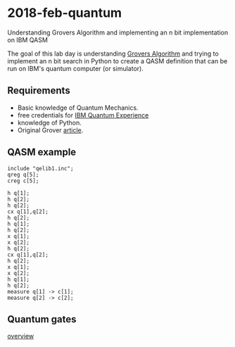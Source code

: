 # 2018-feb-quantum
Understanding Grovers Algorithm and implementing an n bit implementation on IBM QASM

The goal of this lab day is understanding [Grovers Algorithm](https://quantumexperience.ng.bluemix.net/proxy/tutorial/full-user-guide/004-Quantum_Algorithms/070-Grover's_Algorithm.html) and trying to implement an n bit search in Python to create a QASM definition that can be run on IBM's quantum computer (or simulator).


## Requirements

* Basic knowledge of Quantum Mechanics.
* free credentials for [IBM Quantum Experience](https://www.research.ibm.com/ibm-q/)
* knowledge of Python.
* Original Grover [article](https://arxiv.org/pdf/quant-ph/9605043.pdf).

## QASM example

```
include "qelib1.inc";
qreg q[5];
creg c[5];

h q[1];
h q[2];
h q[2];
cx q[1],q[2];
h q[2];
h q[1];
h q[2];
x q[1];
x q[2];
h q[2];
cx q[1],q[2];
h q[2];
x q[1];
x q[2];
h q[1];
h q[2];
measure q[1] -> c[1];
measure q[2] -> c[2];
```
## Quantum gates
[overview](https://quantumexperience.ng.bluemix.net/qx/tutorial?sectionId=beginners-guide&page=005-Single-Qubit_Gates~2F006-Summary_of_quantum_gates)
